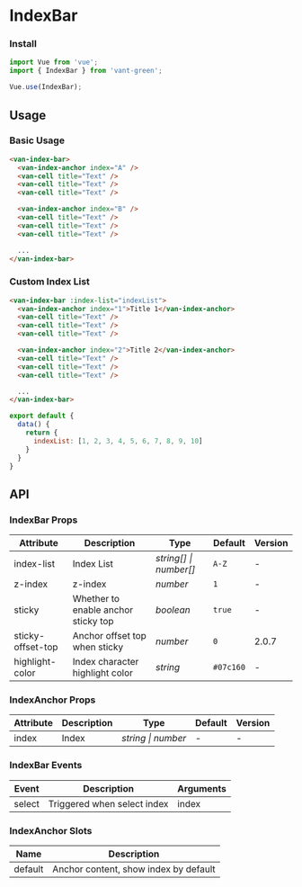# IndexBar

### Install

``` javascript
import Vue from 'vue';
import { IndexBar } from 'vant-green';

Vue.use(IndexBar);
```

## Usage

### Basic Usage

```html
<van-index-bar>
  <van-index-anchor index="A" />
  <van-cell title="Text" />
  <van-cell title="Text" />
  <van-cell title="Text" />

  <van-index-anchor index="B" />
  <van-cell title="Text" />
  <van-cell title="Text" />
  <van-cell title="Text" />

  ...
</van-index-bar>
```

### Custom Index List

```html
<van-index-bar :index-list="indexList">
  <van-index-anchor index="1">Title 1</van-index-anchor>
  <van-cell title="Text" />
  <van-cell title="Text" />
  <van-cell title="Text" />

  <van-index-anchor index="2">Title 2</van-index-anchor>
  <van-cell title="Text" />
  <van-cell title="Text" />
  <van-cell title="Text" />

  ...
</van-index-bar>
```

```js
export default {
  data() {
    return {
      indexList: [1, 2, 3, 4, 5, 6, 7, 8, 9, 10]
    }
  }
}
```

## API

### IndexBar Props

| Attribute | Description | Type | Default | Version |
|------|------|------|------|------|
| index-list | Index List | *string[] \| number[]* | `A-Z` | - |
| z-index | z-index | *number* | `1` | - |
| sticky | Whether to enable anchor sticky top | *boolean* | `true` | - |
| sticky-offset-top | Anchor offset top when sticky | *number* | `0` | 2.0.7 |
| highlight-color | Index character highlight color | *string* | `#07c160` | - | - |

### IndexAnchor Props

| Attribute | Description | Type | Default | Version |
|------|------|------|------|------|
| index | Index | *string \| number* | - | - |

### IndexBar Events

| Event | Description | Arguments |
|------|------|------|
| select | Triggered when select index | index |

### IndexAnchor Slots

| Name | Description |
|------|------|
| default | Anchor content, show index by default |
